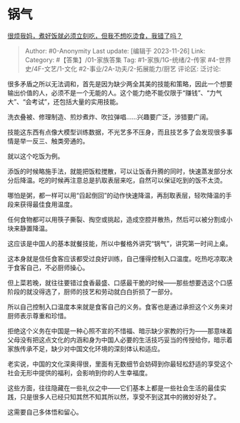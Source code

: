# 锅气
[很烦我妈，煮好饭就必须立刻吃，但我不想吃烫食，我错了吗？](https://www.zhihu.com/question/630569391/answer/3302589216)

> Author: #0-Anonymity
> Last update: [编辑于 2023-11-26]
> Link:
> Category: #【答集】/01-家族答集 
> Tag: #1-家族/1G-统绪/2-传家 #4-世界史/4F-文艺/1-文化 #2-事业/2A-功夫/2-拓展能力/厨艺 
> 评论区:
> 泛讨论:

很多矛盾之所以无法调和，首先是因为缺少两全其美的技能和策略，因此一个想要输出价值的人，必须不是一个无能的人。这个能力绝不能仅限于“赚钱”、“力气大”、“会考试”，还包括大量的实用技能。

洗衣叠被、修理制造、煎炒煮炸、吹拉弹唱……兴趣要广泛，涉猎要广阔。

技能这东西有点像大模型训练数据，不光艺多不压身，而且技艺多了会发现很多事情是举一反三、触类旁通的。

就以这个吃饭为例。

添饭的时候略施手法，就能把饭粒搅散，可以让饭香升腾的同时，快速蒸发部分水分后降温。吃的时候再注意总是扒取表层来吃，自然可以保证吃到的饭不太烫。

哪怕是粥，都一样可以用“舀起倒回”的动作快速降温，再刮取表层，轻吹降温的手段来获得最佳食用温度。

任何食物都可以用筷子撕裂、掏空或挑起，造成空腔并散热，然后可以被分割成小块来静置降温。

这应该是中国人的基本就餐技能，所以中餐格外讲究“锅气”，讲究第一时间上桌。

这本身就是信任食客应该都受过良好训练，自己懂得控制入口温度。吃热吃凉取决于食客自己，不必厨师操心。

但上菜若晚，就往往要错过食香最盛、口感最干脆的时候——那些想要选这个口感阶段的就没得选了，厨师的技艺和劳动就白白折损了一部分。

所以自己控制入口温度本来就是食客自己的义务。食客也是通过承担这个义务来对厨师表示尊重和珍惜。

拒绝这个义务在中国是一种心照不宣的不惜福、暗示缺少家教的行为——那意味着父母没有把这点文化的内涵和身为中国人必要的生活技巧妥当的传授给你，暗示着家族传承不足，缺少对中国文化环境的深刻体认和适应。

老实说，中国的文化深奥得很，里面有无数细节会妨碍到你最轻松舒适的享受这个社会无形中提供的福利，会影响到你的人生幸福度。

这些方面，往往隐藏在一些礼仪之中——它们基本上都是一些社会生活的最佳实践，只是很多人已经只知其然不知其所以然，享受不到这其中的微妙好处了。

这需要自己多体悟和留心。
